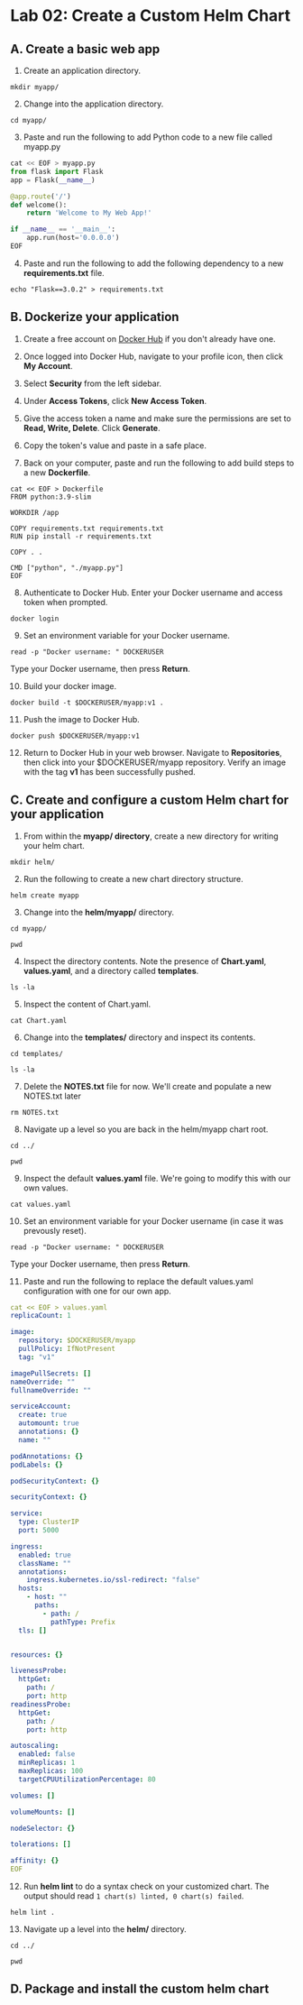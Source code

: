 # Lab 02: Create a Custom Helm Chart

## A. Create a basic web app

1. Create an application directory.

```
mkdir myapp/
```

2. Change into the application directory.

```
cd myapp/
```

3. Paste and run the following to add Python code to a new file called myapp.py

```python
cat << EOF > myapp.py
from flask import Flask
app = Flask(__name__)

@app.route('/')
def welcome():
    return 'Welcome to My Web App!'

if __name__ == '__main__':
    app.run(host='0.0.0.0')
EOF
```

4. Paste and run the following to add the following dependency to a new **requirements.txt** file.

```
echo "Flask==3.0.2" > requirements.txt
```

## B. Dockerize your application

1. Create a free account on [Docker Hub](https://hub.docker.com) if you don't already have one.

2. Once logged into Docker Hub, navigate to your profile icon, then click **My Account**.

3. Select **Security** from the left sidebar.

4. Under **Access Tokens**, click **New Access Token**.

5. Give the access token a name and make sure the permissions are set to **Read, Write, Delete**. Click **Generate**.

6. Copy the token's value and paste in a safe place.

7. Back on your computer, paste and run the following to add build steps to a new **Dockerfile**.

```
cat << EOF > Dockerfile
FROM python:3.9-slim

WORKDIR /app

COPY requirements.txt requirements.txt
RUN pip install -r requirements.txt

COPY . .

CMD ["python", "./myapp.py"]
EOF
```

8. Authenticate to Docker Hub. Enter your Docker username and access token when prompted.

```
docker login
```

9. Set an environment variable for your Docker username.

```
read -p "Docker username: " DOCKERUSER
```

Type your Docker username, then press **Return**.


10. Build your docker image.

```
docker build -t $DOCKERUSER/myapp:v1 .
```

11. Push the image to Docker Hub.

```
docker push $DOCKERUSER/myapp:v1
```

12. Return to Docker Hub in your web browser. Navigate to **Repositories**, then click into your $DOCKERUSER/myapp repository. Verify an image with the tag **v1** has been successfully pushed.

## C. Create and configure a custom Helm chart for your application

1. From within the **myapp/ directory**, create a new directory for writing your helm chart.

```
mkdir helm/
```

2. Run the following to create a new chart directory structure.

```
helm create myapp
```

3. Change into the **helm/myapp/** directory.

```
cd myapp/
```
```
pwd
```
   
4. Inspect the directory contents. Note the presence of **Chart.yaml**, **values.yaml**, and a directory called **templates**.

```
ls -la
```

5. Inspect the content of Chart.yaml.

```
cat Chart.yaml
```

6. Change into the **templates/** directory and inspect its contents.

```
cd templates/
```
```
ls -la
```

7. Delete the **NOTES.txt** file for now. We'll create and populate a new NOTES.txt later

```
rm NOTES.txt
```

8. Navigate up a level so you are back in the helm/myapp chart root.

```
cd ../
```
```
pwd
```

9. Inspect the default **values.yaml** file. We're going to modify this with our own values.

```
cat values.yaml
```

10. Set an environment variable for your Docker username (in case it was prevously reset).

```
read -p "Docker username: " DOCKERUSER
```

Type your Docker username, then press **Return**.

11. Paste and run the following to replace the default values.yaml configuration with one for our own app.

```yaml
cat << EOF > values.yaml
replicaCount: 1

image:
  repository: $DOCKERUSER/myapp
  pullPolicy: IfNotPresent
  tag: "v1"

imagePullSecrets: []
nameOverride: ""
fullnameOverride: ""

serviceAccount:
  create: true
  automount: true
  annotations: {}
  name: ""

podAnnotations: {}
podLabels: {}

podSecurityContext: {}

securityContext: {}

service:
  type: ClusterIP
  port: 5000

ingress:
  enabled: true
  className: ""
  annotations:
    ingress.kubernetes.io/ssl-redirect: "false"
  hosts:
    - host: ""
      paths:
        - path: /
          pathType: Prefix
  tls: [] 


resources: {}

livenessProbe:
  httpGet:
    path: /
    port: http
readinessProbe:
  httpGet:
    path: /
    port: http

autoscaling:
  enabled: false
  minReplicas: 1
  maxReplicas: 100
  targetCPUUtilizationPercentage: 80

volumes: []

volumeMounts: []

nodeSelector: {}

tolerations: []

affinity: {}
EOF
```

12. Run **helm lint** to do a syntax check on your customized chart. The output should read `1 chart(s) linted, 0 chart(s) failed`.

```
helm lint .
```

13. Navigate up a level into the **helm/** directory.

```
cd ../
```
```
pwd
```

## D. Package and install the custom helm chart





